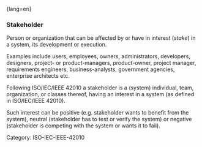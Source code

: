 {lang=en}
### Stakeholder

Person or organization that can be affected by
or have in interest (_stake_) in a system, its development
or execution.

Examples include users, employees, owners, administrators, developers, designers, project- or product-managers, product-owner, project manager, requirements engineers, business-analysts, government agencies, enterprise architects etc.

Following ISO/IEC/IEEE 42010 a stakeholder is a (system) individual, team, organization, or classes thereof, having an interest in a system (as defined in ISO/IEC/IEEE 42010).

Such interest can be positive (e.g. stakeholder wants to benefit from the system), neutral (stakeholder has to test or verify the system) or negative (stakeholder is competing with the system or wants it to fail).

Category: ISO-IEC-IEEE-42010


